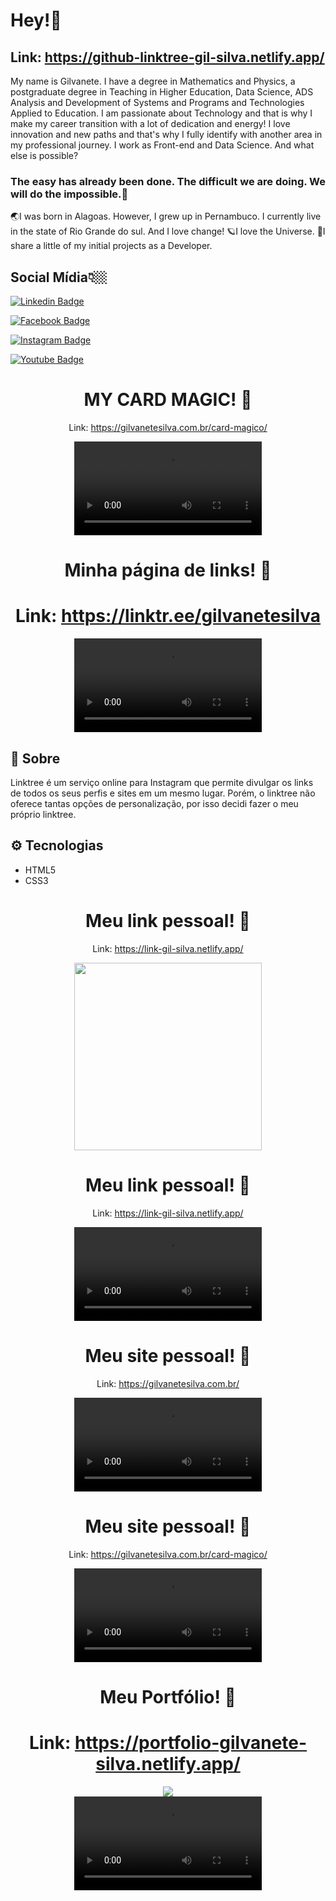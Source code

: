 # Hey!🐬

## Link: https://github-linktree-gil-silva.netlify.app/

My name is Gilvanete. I have a degree in Mathematics and Physics, a postgraduate degree in Teaching in Higher Education, Data Science, ADS Analysis and Development of Systems and Programs and Technologies Applied to Education. I am passionate about Technology and that is why I make my career transition with a lot of dedication and energy! I love innovation and new paths and that's why I fully identify with another area in my professional journey. I work as Front-end and Data Science. And what else is possible?


### The easy has already been done. The difficult we are doing. We will do the impossible.🦋

🌏I was born in Alagoas. However, I grew up in Pernambuco. I currently live in the state of Rio Grande do sul. And I love change!
🪐I love the Universe.
🌈I share a little of my initial projects as a Developer.


## Social Mídia👇🏼


[![Linkedin Badge](https://img.shields.io/badge/-LinkedIn-blue?style=flat-square&logo=Linkedin&logoColor=white&link=https://www.linkedin.com/in/fagnerpsantos/)](https://www.linkedin.com/in/gilvanete-silva/)

[![Facebook Badge](https://img.shields.io/badge/-Facebook-blue?style=flat-square&logo=Facebook&logoColor=white&link=https://www.facebook.com/Gil1970/)](https://www.facebook.com/Gil1970/)

[![Instagram Badge](https://img.shields.io/badge/-Instagram-pink?style=flat-square&logo=Instagram&logoColor=white&link=https://www.instagram.com/gilmat337/)](https://www.instagram.com/gilmat337/)

[![Youtube Badge](https://img.shields.io/badge/-Youtube-red?style=flat-square&logo=Youtube&logoColor=white&link=https://www.youtube.com/channel/UC7ZqfQHRlmAm3jszbUGVB_w)](https://www.youtube.com/channel/UC7ZqfQHRlmAm3jszbUGVB_w)


<span align="center">

# MY CARD MAGIC! 👋
Link: https://gilvanetesilva.com.br/card-magico/

</span>


<div align="center">
<video src="https://github.com/Giljared/Giljared/assets/64940515/942c8076-c269-4dc8-b341-3aab8765282e" width="300px"/>
</div>
<span align="center">

# Minha página de links! 👋
# Link: https://linktr.ee/gilvanetesilva

</span>



<div align="center">
<video src="https://github.com/Giljared/Giljared/assets/64940515/5b47442f-1f8e-4e53-893f-45ea548a2b14" width="300px"/>
</div>

## 🔖 Sobre

Linktree é um serviço online para Instagram que permite divulgar os links de todos os seus perfis e sites em um mesmo lugar. Porém, o linktree não oferece tantas opções de personalização, por isso decidi fazer o meu próprio linktree.

## ⚙ Tecnologias

- HTML5
- CSS3

<span align="center">

# Meu link pessoal! 👋
Link: https://link-gil-silva.netlify.app/

</span>

<div align="center">
  
<img src="https://github.com/Giljared/Giljared/assets/64940515/6485e968-e008-4fe6-97e0-ccb9eb08af2d" width="300px"/>
</div>

<span align="center">

# Meu link pessoal! 👋
Link: https://link-gil-silva.netlify.app/

</span>

<div align="center">
<video src="https://github.com/Giljared/Giljared/assets/64940515/817251d1-9046-4295-af61-514db5dac497" width="300px"/>
</div>


<span align="center">

# Meu site pessoal! 👋
Link: https://gilvanetesilva.com.br/

</span>


<div align="center">
<video src="https://github.com/Giljared/Giljared/assets/64940515/b5edd82d-1aa5-43a9-a3e1-9da224a1b623" width="300px"/>
</div>

<span align="center">

# Meu site pessoal! 👋
Link: https://gilvanetesilva.com.br/card-magico/

</span>
<div align="center">
<video src="https://github.com/Giljared/Giljared/assets/64940515/5485e88b-524a-42ac-a457-773b8cfeace4" width="300px"/>
</div>


<span align="center">

# Meu Portfólio! 👋
# Link: https://portfolio-gilvanete-silva.netlify.app/

</span>

<div align="center">
  
<img src="https://github.com/Giljared/Giljared/assets/64940515/6c0536c7-ee57-4491-8b34-4b1abae79b31"/>
</div>

</span>
<div align="center">
<video src="https://github.com/Giljared/Giljared/assets/64940515/f059d8a0-66ca-4f27-97ae-1bd9d4a715b6" width="300px"/>
</div>






